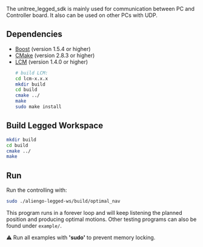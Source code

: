 The unitree_legged_sdk is mainly used for communication between PC and Controller board.
It also can be used on other PCs with UDP.

## Dependencies
* [Boost](http://www.boost.org) (version 1.5.4 or higher)
* [CMake](http://www.cmake.org) (version 2.8.3 or higher)
* [LCM](https://lcm-proj.github.io) (version 1.4.0 or higher)
    ```sh
    # build LCM:
    cd lcm-x.x.x
    mkdir build
    cd build
    cmake ../
    make
    sudo make install
    ```

## Build Legged Workspace
```sh
mkdir build
cd build
cmake ../
make
```

## Run
Run the controlling with:
```sh
sudo ./aliengo-legged-ws/build/optimal_nav
```
This program runs in a forever loop and will keep listening the planned position and producing optimal motions.
Other testing programs can also be found under `example/`.<br/>

:warning: Run all examples with **'sudo'** to prevent memory locking.